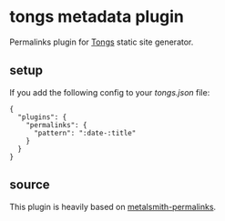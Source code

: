 # tongs metadata plugin

Permalinks plugin for [Tongs](https://github.com/datashaman/tongs) static site generator.

## setup

If you add the following config to your _tongs.json_ file:

    {
      "plugins": {
        "permalinks": {
          "pattern": ":date-:title"
        }
      }
    }

## source

This plugin is heavily based on [metalsmith-permalinks](https://github.com/segmentio/metalsmith-permalinks/).
